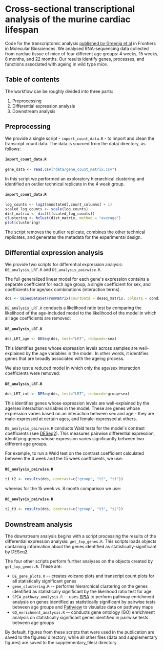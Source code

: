 # Cross-sectional transcriptional analysis of the murine cardiac lifespan

Code for the transcriptomic analysis [published by Greenig et al](https://www.frontiersin.org/articles/10.3389/fmolb.2020.565530) in Frontiers in Molecular Biosciences. We analysed RNA-sequencing data collected from cardiac tissue of mice of four different age groups: 4 weeks, 15 weeks, 8 months, and 22 months. Our results identify genes, processes, and functions associated with ageing in wild type mice.

## Table of contents

The workflow can be roughly divided into three parts:
1. Preprocessing
2. Differential expression analysis
3. Downstream analysis

## Preprocessing

We provide a single script - `import_count_data.R` - to import and clean the transcript count data. The data is sourced from the data/ directory, as follows:

#### **`import_count_data.R`**
``` R
gene_data <- read.csv("data/gene_count_matrix.csv")
```

In this script we performed an exploratory hierarchical clustering and identified an outlier technical replicate in the 4 week group.

#### **`import_count_data.R`**
``` R
log_counts <- log2(annotated[,count_columns] + 1)
scaled_log_counts <- scale(log_counts)
dist_matrix <- dist(t(scaled_log_counts))
clustering <- hclust(dist_matrix, method = "average")
plot(clustering)
```

The script removes the outlier replicate, combines the other technical replicates, and generates the metadata for the experimental design. 

## Differential expression analysis

We provide two scripts for differential expression analysis: `DE_analysis_LRT.R` and `DE_analysis_pairwise.R`.

The full generalized linear model for each gene's expression contains a separate coefficient for each age group, a single coefficient for sex, and coefficients for age/sex combinations (interaction terms).

``` R
dds <- DESeqDataSetFromMatrix(countData = deseq_matrix, colData = conditions, design=~group*sex)
```

`DE_analysis_LRT.R` conducts a likelihood ratio test by comparing the likelihood of the age-included model to the likelihood of the model in which all age coefficients are removed:

#### **`DE_analysis_LRT.R`**
``` R
dds_LRT_age <- DESeq(dds, test="LRT", reduced=~sex)
```

This identifies genes whose expression levels across samples are well-explained by the age variables in the model. In other words, it identifies genes that are broadly associated with the ageing process.

We also test a reduced model in which only the age/sex interaction coefficients were removed:

#### **`DE_analysis_LRT.R`**
``` R
dds_LRT_int <- DESeq(dds, test="LRT", reduced=~group+sex)
```
This identifies genes whose expression levels are well-explained by the age/sex interaction variables in the model. These are genes whose expression varies based on an interaction between sex and age - they are male-expressed at certain ages, and female-expressed at others.


`DE_analysis_pairwise.R` conducts Wald tests for the model's contrast coefficients (see [DESeq2](https://pubmed.ncbi.nlm.nih.gov/25516281/)). This measures pairwise differential expression, identifying genes whose expression varies significantly between two different age groups.

For example, to run a Wald test on the contrast coefficient calculated between the 4 week and the 15 week coefficients, we use:

#### **`DE_analysis_pairwise.R`**
``` R
t1_t2 <- results(dds, contrast=c("group", "t2", "t1"))
```

whereas for the 15 week vs. 8 month comparison we use:

#### **`DE_analysis_pairwise.R`**
``` R
t2_t3 <- results(dds, contrast=c("group", "t3", "t2"))
```

## Downstream analysis

The downstream analysis begins with a script processing the results of the differential expression analysis: `get_top_genes.R`. This scripts loads objects containing information about the genes identified as statistically-significant by DESeq2.

The four other scripts perform further analyses on the objects created by `get_top_genes.R`. These are:
- `DE_gene_plots.R` -- creates volcano plots and transcript count plots for all statistically significant genes 
- `gene_clustering.R` -- performs hierarchical clustering on the genes identified as statistically significant by the likelihood ratio test for age
- `SPIA_pathway_analysis.R` -- uses [SPIA](https://www.ncbi.nlm.nih.gov/pmc/articles/PMC2732297/) to perform pathway enrichment analysis on genes identified as statistically significant by pairwise tests between age groups and [Pathview](https://www.bioconductor.org/packages/release/bioc/vignettes/pathview/inst/doc/pathview.pdf) to visualize data on pathway maps
- `GO_enrichment_analysis.R` -- conducts gene ontology (GO) enrichment analysis on statistically significant genes identified in pairwise tests between age groups

By default, figures from these scripts that were used in the publication are saved to the figures/ directory, while all other files (data and supplementary figures) are saved to the supplementary_files/ directory.
